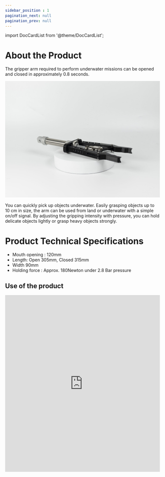 ```yaml
---
sidebar_position : 1
pagination_next: null
pagination_prev: null
---
```


import DocCardList from '@theme/DocCardList';

# About the Product

The gripper arm required to perform underwater missions can be opened and closed in approximately 0.8 seconds. 

![Pneumatic Gripper](./image/IMG_5779-scaled.jpg)

You can quickly pick up objects underwater. Easily grasping objects up to 10 cm in size, the arm can be used from land or underwater with a simple on/off signal. By adjusting the gripping intensity with pressure, you can hold delicate objects lightly or grasp heavy objects strongly.


# Product Technical Specifications

- Mouth opening : 120mm
- Length: Open 305mm, Closed 315mm
- Width 90mm  
- Holding force : Approx. 180Newton under 2.8 Bar pressure

## Use of the product

<iframe width="100%" height="574" src="https://www.youtube.com/embed/rv21GLY30Vw" title="180 NEWTON GRIP POWER | Degz Underwater Pinomatic Gripper Arm Reviewed !" frameborder="0" allow="accelerometer; autoplay; clipboard-write; encrypted-media; gyroscope; picture-in-picture; web-share" allowfullscreen></iframe>

<DocCardList />
